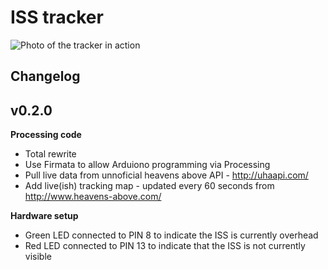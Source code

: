 # ISS tracker 

![Photo of the tracker in action](https://p.twimg.com/ArMjPLTCIAAmHgB.jpg)

## Changelog

## v0.2.0 
**Processing code**
* Total rewrite
* Use Firmata to allow Arduiono programming via Processing
* Pull live data from unnoficial heavens above API - http://uhaapi.com/
* Add live(ish) tracking map - updated every 60 seconds from http://www.heavens-above.com/

**Hardware setup**
* Green LED connected to PIN 8 to indicate the ISS is currently overhead
* Red LED connected to PIN 13 to indicate that the ISS is not currently visible
